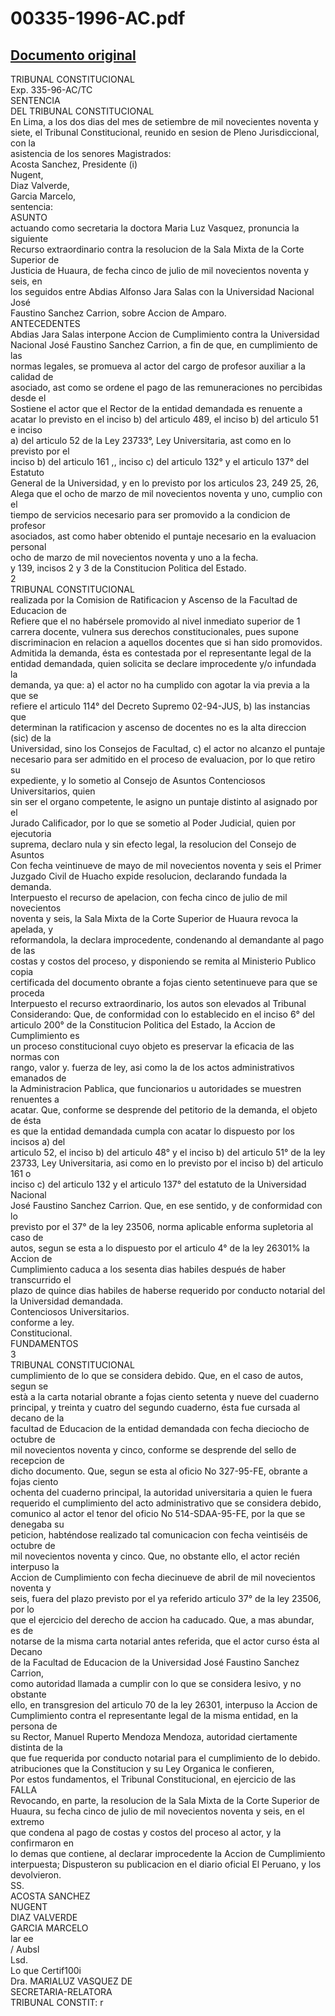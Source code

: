 
00335-1996-AC.pdf
=================
  
[Documento original](https://tc.gob.pe/jurisprudencia/1997/00335-1996-AC.pdf)  
---  
TRIBUNAL CONSTITUCIONAL  
Exp. 335-96-AC/TC  
SENTENCIA  
DEL TRIBUNAL CONSTITUCIONAL  
En Lima, a los dos dias del mes de setiembre de mil novecientes noventa y  
siete, el Tribunal Constitucional, reunido en sesion de Pleno Jurisdiccional, con la  
asistencia de los senores Magistrados:  
Acosta Sanchez, Presidente (i)  
Nugent,  
Diaz Valverde,  
Garcia Marcelo,  
sentencia:  
ASUNTO  
actuando como secretaria la doctora Maria Luz Vasquez, pronuncia la siguiente  
Recurso extraordinario contra la resolucion de la Sala Mixta de la Corte Superior de  
Justicia de Huaura, de fecha cinco de julio de mil novecientos noventa y seis, en  
los seguidos entre Abdias Alfonso Jara Salas con la Universidad Nacional José  
Faustino Sanchez Carrion, sobre Accion de Amparo.  
ANTECEDENTES  
Abdias Jara Salas interpone Accion de Cumplimiento contra la Universidad  
Nacional José Faustino Sanchez Carrion, a fin de que, en cumplimiento de las  
normas legales, se promueva al actor del cargo de profesor auxiliar a la calidad de  
asociado, ast como se ordene el pago de las remuneraciones no percibidas desde el  
Sostiene el actor que el Rector de la entidad demandada es renuente a  
acatar lo previsto en el inciso b) del articulo 489, el inciso b) del articulo 51 e inciso  
a) del articulo 52 de la Ley 23733°, Ley Universitaria, ast como en lo previsto por el  
inciso b) del articulo 161 ,, inciso c) del articulo 132° y el articulo 137° del Estatuto  
General de la Universidad, y en lo previsto por los articulos 23, 249 25, 26,  
Alega que el ocho de marzo de mil novecientos noventa y uno, cumplio con el  
tiempo de servicios necesario para ser promovido a la condicion de profesor  
asociados, ast como haber obtenido el puntaje necesario en la evaluacion personal  
ocho de marzo de mil novecientos noventa y uno a la fecha.  
y 139, incisos 2 y 3 de la Constitucion Politica del Estado.  
2  
TRIBUNAL CONSTITUCIONAL  
realizada por la Comision de Ratificacion y Ascenso de la Facultad de Educacion de  
Refiere que el no habérsele promovido al nivel inmediato superior de 1  
carrera docente, vulnera sus derechos constitucionales, pues supone  
discriminacion en relacion a aquellos docentes que si han sido promovidos.  
Admitida la demanda, ésta es contestada por el representante legal de la  
entidad demandada, quien solicita se declare improcedente y/o infundada la  
demanda, ya que: a) el actor no ha cumplido con agotar la via previa a la que se  
refiere el articulo 114° del Decreto Supremo 02-94-JUS, b) las instancias que  
determinan la ratificacion y ascenso de docentes no es la alta direccion (sic) de la  
Universidad, sino los Consejos de Facultad, c) el actor no alcanzo el puntaje  
necesario para ser admitido en el proceso de evaluacion, por lo que retiro su  
expediente, y lo sometio al Consejo de Asuntos Contenciosos Universitarios, quien  
sin ser el organo competente, le asigno un puntaje distinto al asignado por el  
Jurado Calificador, por lo que se sometio al Poder Judicial, quien por ejecutoria  
suprema, declaro nula y sin efecto legal, la resolucion del Consejo de Asuntos  
Con fecha veintinueve de mayo de mil novecientos noventa y seis el Primer  
Juzgado Civil de Huacho expide resolucion, declarando fundada la demanda.  
Interpuesto el recurso de apelacion, con fecha cinco de julio de mil novecientos  
noventa y seis, la Sala Mixta de la Corte Superior de Huaura revoca la apelada, y  
reformandola, la declara improcedente, condenando al demandante al pago de las  
costas y costos del proceso, y disponiendo se remita al Ministerio Publico copia  
certificada del documento obrante a fojas ciento setentinueve para que se proceda  
Interpuesto el recurso extraordinario, los autos son elevados al Tribunal  
Considerando: Que, de conformidad con lo establecido en el inciso 6° del  
articulo 200° de la Constitucion Politica del Estado, la Accion de Cumplimiento es  
un proceso constitucional cuyo objeto es preservar la eficacia de las normas con  
rango, valor y. fuerza de ley, asi como la de los actos administrativos emanados de  
la Administracion Pablica, que funcionarios u autoridades se muestren renuentes a  
acatar. Que, conforme se desprende del petitorio de la demanda, el objeto de ésta  
es que la entidad demandada cumpla con acatar lo dispuesto por los incisos a) del  
articulo 52, el inciso b) del articulo 48° y el inciso b) del articulo 51° de la ley  
23733, Ley Universitaria, asi como en lo previsto por el inciso b) del articulo 161 o  
inciso c) del articulo 132 y el articulo 137° del estatuto de la Universidad Nacional  
José Faustino Sanchez Carrion. Que, en ese sentido, y de conformidad con lo  
previsto por el 37° de la ley 23506, norma aplicable enforma supletoria al caso de  
autos, segun se esta a lo dispuesto por el articulo 4° de la ley 26301% la Accion de  
Cumplimiento caduca a los sesenta dias habiles después de haber transcurrido el  
plazo de quince dias habiles de haberse requerido por conducto notarial del  
la Universidad demandada.  
Contenciosos Universitarios.  
conforme a ley.  
Constitucional.  
FUNDAMENTOS  
3  
TRIBUNAL CONSTITUCIONAL  
cumplimiento de lo que se considera debido. Que, en el caso de autos, segun se  
està a la carta notarial obrante a fojas ciento setenta y nueve del cuaderno  
principal, y treinta y cuatro del segundo cuaderno, ésta fue cursada al decano de la  
facultad de Educacion de la entidad demandada con fecha dieciocho de octubre de  
mil novecientos noventa y cinco, conforme se desprende del sello de recepcion de  
dicho documento. Que, segun se esta al oficio No 327-95-FE, obrante a fojas ciento  
ochenta del cuaderno principal, la autoridad universitaria a quien le fuera  
requerido el cumplimiento del acto administrativo que se considera debido,  
comunico al actor el tenor del oficio No 514-SDAA-95-FE, por la que se denegaba su  
peticion, habténdose realizado tal comunicacion con fecha veintiséis de octubre de  
mil novecientos noventa y cinco. Que, no obstante ello, el actor recién interpuso la  
Accion de Cumplimiento con fecha diecinueve de abril de mil novecientos noventa y  
seis, fuera del plazo previsto por el ya referido articulo 37° de la ley 23506, por lo  
que el ejercicio del derecho de accion ha caducado. Que, a mas abundar, es de  
notarse de la misma carta notarial antes referida, que el actor curso ésta al Decano  
de la Facultad de Educacion de la Universidad José Faustino Sanchez Carrion,  
como autoridad llamada a cumplir con lo que se considera lesivo, y no obstante  
ello, en transgresion del articulo 70 de la ley 26301, interpuso la Accion de  
Cumplimiento contra el representante legal de la misma entidad, en la persona de  
su Rector, Manuel Ruperto Mendoza Mendoza, autoridad ciertamente distinta de la  
que fue requerida por conducto notarial para el cumplimiento de lo debido.  
atribuciones que la Constitucion y su Ley Organica le confieren,  
Por estos fundamentos, el Tribunal Constitucional, en ejercicio de las  
FALLA  
Revocando, en parte, la resolucion de la Sala Mixta de la Corte Superior de  
Huaura, su fecha cinco de julio de mil novecientos noventa y seis, en el extremo  
que condena al pago de costas y costos del proceso al actor, y la confirmaron en  
lo demas que contiene, al declarar improcedente la Accion de Cumplimiento  
interpuesta; Dispusteron su publicacion en el diario oficial El Peruano, y los  
devolvieron.  
SS.  
ACOSTA SANCHEZ  
NUGENT  
DIAZ VALVERDE  
GARCIA MARCELO  
lar ee   
/ Aubsl  
Lsd.  
Lo que Certif100i  
Dra. MARIALUZ VASQUEZ DE  
SECRETARIA-RELATORA  
TRIBUNAL CONSTIT: r